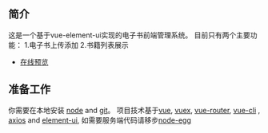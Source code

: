 ## 简介

这是一个基于vue-element-ui实现的电子书前端管理系统。
目前只有两个主要功能：
1.电子书上传添加
2.书籍列表展示

- [在线预览](http://60.205.191.215/admin)

## 准备工作

你需要在本地安装 [node](https://nodejs.org/) and [git](https://git-scm.com/)。 项目技术基于[vue](https://cn.vuejs.org/index.html), [vuex](https://vuex.vuejs.org/zh-cn/), [vue-router](https://router.vuejs.org/zh-cn/), [vue-cli](https://github.com/vuejs/vue-cli) , [axios](https://github.com/axios/axios) and [element-ui](https://github.com/ElemeFE/element), 如需要服务端代码请移步[node-egg](https://github.com/1004885516/hope.git)
